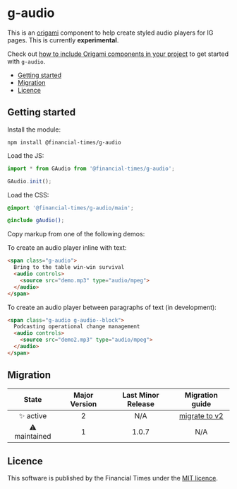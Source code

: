 # g-audio

This is an [origami](http://origami.ft.com/) component to help create styled audio players for IG pages. This is currently **experimental**.

Check out [how to include Origami components in your project](https://origami.ft.com/docs/components/#including-origami-components-in-your-project) to get started with `g-audio`.

- [Getting started](#getting-started)
- [Migration](#migration)
- [Licence](#licence)

## Getting started

Install the module:

```
npm install @financial-times/g-audio
```

Load the JS:

```js
import * from GAudio from '@financial-times/g-audio';

GAudio.init();
```

Load the CSS:

```scss
@import '@financial-times/g-audio/main';

@include gAudio();
```

Copy markup from one of the following demos:

To create an audio player inline with text:

```html
<span class="g-audio">
  Bring to the table win-win survival
  <audio controls>
    <source src="demo.mp3" type="audio/mpeg">
  </audio>
</span>
```

To create an audio player between paragraphs of text (in development):

```html
<span class="g-audio g-audio--block">
  Podcasting operational change management
  <audio controls>
    <source src="demo2.mp3" type="audio/mpeg">
  </audio>
</span>
```

## Migration

State | Major Version | Last Minor Release | Migration guide |
:---: | :---: | :---: | :---:
✨ active | 2 | N/A | [migrate to v2](MIGRATION.md#migrating-from-v1-to-v2) |
⚠ maintained | 1 | 1.0.7 | N/A |

## Licence

This software is published by the Financial Times under the [MIT licence](http://opensource.org/licenses/MIT).
